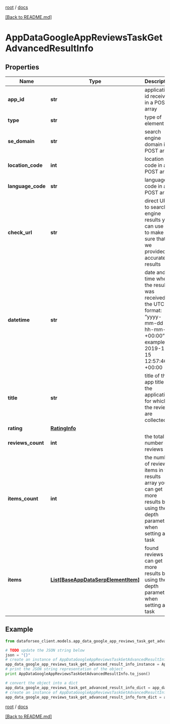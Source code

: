 [root](./../ "root") / [docs](./ "docs")

[[Back to README.md]](./../README.md "[Back to README.md]")

# AppDataGoogleAppReviewsTaskGetAdvancedResultInfo

## Properties

Name | Type | Description | Notes
------------ | ------------- | ------------- | -------------
**app_id** | **str** | application id received in a POST array | [optional]
**type** | **str** | type of element | [optional]
**se_domain** | **str** | search engine domain in a POST array | [optional]
**location_code** | **int** | location code in a POST array | [optional]
**language_code** | **str** | language code in a POST array | [optional]
**check_url** | **str** | direct URL to search engine results you can use it to make sure that we provided accurate results | [optional]
**datetime** | **str** | date and time when the result was received in the UTC format: “yyyy-mm-dd hh-mm-ss +00:00” example: 2019-11-15 12:57:46 +00:00 | [optional]
**title** | **str** | title of the app title of the application for which the reviews are collected | [optional]
**rating** | [**RatingInfo**](RatingInfo.md) |  | [optional]
**reviews_count** | **int** | the total number of reviews | [optional]
**items_count** | **int** | the number of reviews items in the results array you can get more results by using the depth parameter when setting a task | [optional]
**items** | [**List[BaseAppDataSerpElementItem]**](BaseAppDataSerpElementItem.md) | found reviews you can get more results by using the depth parameter when setting a task | [optional]

## Example

```python
from dataforseo_client.models.app_data_google_app_reviews_task_get_advanced_result_info import AppDataGoogleAppReviewsTaskGetAdvancedResultInfo

# TODO update the JSON string below
json = "{}"
# create an instance of AppDataGoogleAppReviewsTaskGetAdvancedResultInfo from a JSON string
app_data_google_app_reviews_task_get_advanced_result_info_instance = AppDataGoogleAppReviewsTaskGetAdvancedResultInfo.from_json(json)
# print the JSON string representation of the object
print AppDataGoogleAppReviewsTaskGetAdvancedResultInfo.to_json()

# convert the object into a dict
app_data_google_app_reviews_task_get_advanced_result_info_dict = app_data_google_app_reviews_task_get_advanced_result_info_instance.to_dict()
# create an instance of AppDataGoogleAppReviewsTaskGetAdvancedResultInfo from a dict
app_data_google_app_reviews_task_get_advanced_result_info_form_dict = app_data_google_app_reviews_task_get_advanced_result_info.from_dict(app_data_google_app_reviews_task_get_advanced_result_info_dict)
```

  

[root](./../ "root") / [docs](./ "docs")

[[Back to README.md]](./../README.md "[Back to README.md]")